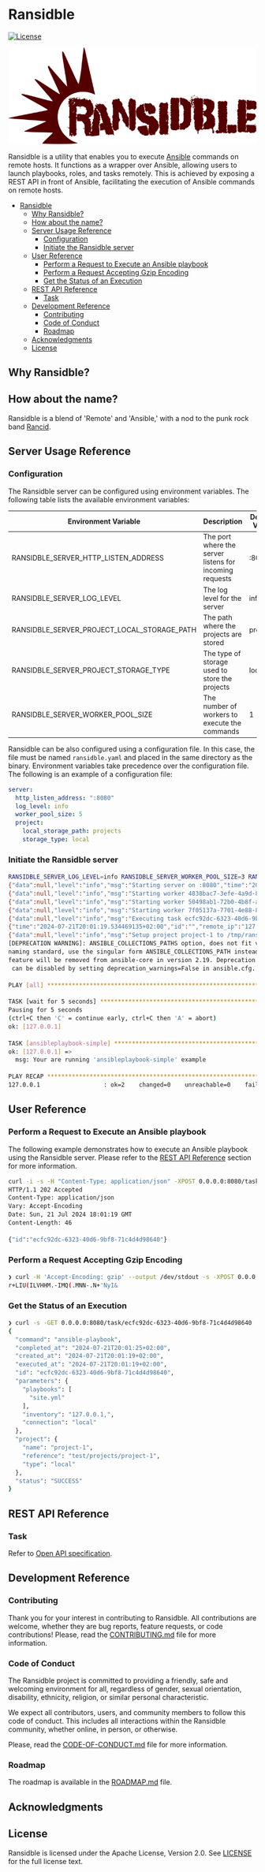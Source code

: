 # Ransidble

[![License](https://img.shields.io/badge/License-Apache_2.0-blue.svg)](https://opensource.org/licenses/Apache-2.0)

![Ransidble-logo](docs/images/logo_ransidble.png "Ransidble logo")

Ransidble is a utility that enables you to execute [Ansible](https://www.ansible.com/) commands on remote hosts. It functions as a wrapper over Ansible, allowing users to launch playbooks, roles, and tasks remotely. This is achieved by exposing a REST API in front of Ansible, facilitating the execution of Ansible commands on remote hosts.

- [Ransidble](#ransidble)
  - [Why Ransidble?](#why-ransidble)
  - [How about the name?](#how-about-the-name)
  - [Server Usage Reference](#server-usage-reference)
    - [Configuration](#configuration)
    - [Initiate the Ransidble server](#initiate-the-ransidble-server)
  - [User Reference](#user-reference)
    - [Perform a Request to Execute an Ansible playbook](#perform-a-request-to-execute-an-ansible-playbook)
    - [Perform a Request Accepting Gzip Encoding](#perform-a-request-accepting-gzip-encoding)
    - [Get the Status of an Execution](#get-the-status-of-an-execution)
  - [REST API Reference](#rest-api-reference)
    - [Task](#task)
  - [Development Reference](#development-reference)
    - [Contributing](#contributing)
    - [Code of Conduct](#code-of-conduct)
    - [Roadmap](#roadmap)
  - [Acknowledgments](#acknowledgments)
  - [License](#license)

## Why Ransidble?

## How about the name?

Ransidble is a blend of 'Remote' and 'Ansible,' with a nod to the punk rock band [Rancid](https://rancidrancid.com/).

## Server Usage Reference

### Configuration

The Ransidble server can be configured using environment variables. The following table lists the available environment variables:

| Environment Variable | Description | Default Value |
|----------------------|-------------|---------------|
| RANSIDBLE_SERVER_HTTP_LISTEN_ADDRESS | The port where the server listens for incoming requests | :8080 |
| RANSIDBLE_SERVER_LOG_LEVEL | The log level for the server | info |
| RANSIDBLE_SERVER_PROJECT_LOCAL_STORAGE_PATH | The path where the projects are stored | projects |
| RANSIDBLE_SERVER_PROJECT_STORAGE_TYPE | The type of storage used to store the projects | local |
| RANSIDBLE_SERVER_WORKER_POOL_SIZE | The number of workers to execute the commands | 1 |

Ransidble can be also configured using a configuration file. In this case, the file must be named `ransidble.yaml` and placed in the same directory as the binary. Environment variables take precedence over the configuration file.
The following is an example of a configuration file:

```yaml
server:
  http_listen_address: ":8080"
  log_level: info
  worker_pool_size: 5
  project:
    local_storage_path: projects
    storage_type: local
```

### Initiate the Ransidble server

```bash
RANSIDBLE_SERVER_LOG_LEVEL=info RANSIDBLE_SERVER_WORKER_POOL_SIZE=3 RANSIDBLE_SERVER_PROJECT_LOCAL_STORAGE_PATH=test/projects  go run cmd/main.go serve
{"data":null,"level":"info","msg":"Starting server on :8080","time":"2024-07-21T20:01:04+02:00"}
{"data":null,"level":"info","msg":"Starting worker 4838bac7-3efe-4a9d-837d-3e61924c5f35","time":"2024-07-21T20:01:04+02:00"}
{"data":null,"level":"info","msg":"Starting worker 50498ab1-72b0-4b8f-a197-a83b527ec874","time":"2024-07-21T20:01:04+02:00"}
{"data":null,"level":"info","msg":"Starting worker 7f05137a-7701-4e88-8aee-1b8fe65d2e80","time":"2024-07-21T20:01:04+02:00"}
{"data":null,"level":"info","msg":"Executing task ecfc92dc-6323-40d6-9bf8-71c4d4d98640","time":"2024-07-21T20:01:19+02:00"}
{"time":"2024-07-21T20:01:19.534469135+02:00","id":"","remote_ip":"127.0.0.1","host":"0.0.0.0:8080","method":"POST","uri":"/task/ansible-playbook/project-1","user_agent":"curl/7.81.0","status":202,"error":"","latency":518245,"latency_human":"518.245µs","bytes_in":77,"bytes_out":46}
{"data":null,"level":"info","msg":"Setup project project-1 to /tmp/ransidble846872083/4838bac7-3efe-4a9d-837d-3e61924c5f35/project-1/ecfc92dc-6323-40d6-9bf8-71c4d4d98640","time":"2024-07-21T20:01:19+02:00"}
[DEPRECATION WARNING]: ANSIBLE_COLLECTIONS_PATHS option, does not fit var
naming standard, use the singular form ANSIBLE_COLLECTIONS_PATH instead. This
feature will be removed from ansible-core in version 2.19. Deprecation warnings
 can be disabled by setting deprecation_warnings=False in ansible.cfg.

PLAY [all] *********************************************************************

TASK [wait for 5 seconds] ******************************************************
Pausing for 5 seconds
(ctrl+C then 'C' = continue early, ctrl+C then 'A' = abort)
ok: [127.0.0.1]

TASK [ansibleplaybook-simple] **************************************************
ok: [127.0.0.1] =>
  msg: Your are running 'ansibleplaybook-simple' example

PLAY RECAP *********************************************************************
127.0.0.1                  : ok=2    changed=0    unreachable=0    failed=0    skipped=0    rescued=0    ignored=0
```

## User Reference

### Perform a Request to Execute an Ansible playbook

The following example demonstrates how to execute an Ansible playbook using the Ransidble server. Please refer to the [REST API Reference](#rest-api-reference) section for more information.

```bash
curl -i -s -H "Content-Type: application/json" -XPOST 0.0.0.0:8080/task/ansible-playbook/project-1 -d '{"playbooks": ["site.yml"], "inventory": "127.0.0.1,", "connection": "local"}'
HTTP/1.1 202 Accepted
Content-Type: application/json
Vary: Accept-Encoding
Date: Sun, 21 Jul 2024 18:01:19 GMT
Content-Length: 46

{"id":"ecfc92dc-6323-40d6-9bf8-71c4d4d98640"}
```

### Perform a Request Accepting Gzip Encoding

```bash
❯ curl -H 'Accept-Encoding: gzip' --output /dev/stdout -s -XPOST 0.0.0.0:8080/command/ansible-playbook
r+LIU(ILVHHM.-IMQ(.MNN-.N+'NyI&
```

### Get the Status of an Execution

```bash
❯ curl -s -GET 0.0.0.0:8080/task/ecfc92dc-6323-40d6-9bf8-71c4d4d98640 | jq
{
  "command": "ansible-playbook",
  "completed_at": "2024-07-21T20:01:25+02:00",
  "created_at": "2024-07-21T20:01:19+02:00",
  "executed_at": "2024-07-21T20:01:19+02:00",
  "id": "ecfc92dc-6323-40d6-9bf8-71c4d4d98640",
  "parameters": {
    "playbooks": [
      "site.yml"
    ],
    "inventory": "127.0.0.1,",
    "connection": "local"
  },
  "project": {
    "name": "project-1",
    "reference": "test/projects/project-1",
    "type": "local"
  },
  "status": "SUCCESS"
}
```

## REST API Reference

### Task

Refer to [Open API specification](api/openapi.yaml).

## Development Reference

### Contributing

Thank you for your interest in contributing to Ransidble. All contributions are welcome, whether they are bug reports, feature requests, or code contributions!
Please, read the [CONTRIBUTING.md](CONTRIBUTING.md) file for more information.

### Code of Conduct

The Ransidble project is committed to providing a friendly, safe and welcoming environment for all, regardless of gender, sexual orientation, disability, ethnicity, religion, or similar personal characteristic.

We expect all contributors, users, and community members to follow this code of conduct. This includes all interactions within the Ransidble community, whether online, in person, or otherwise.

Please, read the [CODE-OF-CONDUCT.md](CODE-OF-CONDUCT.md) file for more information.

### Roadmap

The roadmap is available in the [ROADMAP.md](ROADMAP.md) file.

## Acknowledgments

## License

Ransidble is licensed under the Apache License, Version 2.0. See [LICENSE](LICENSE) for the full license text.

